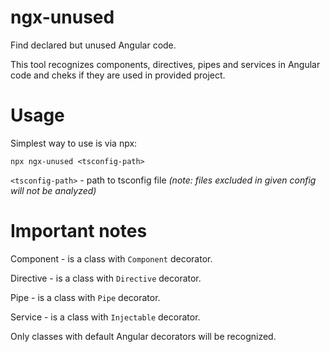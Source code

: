 # ngx-unused
Find declared but unused Angular code.

This tool recognizes components, directives, pipes and services in Angular code and cheks if they are used in provided project.

# Usage
Simplest way to use is via npx:

`npx ngx-unused <tsconfig-path>`

`<tsconfig-path>` - path to tsconfig file _(note: files excluded in given config will not be analyzed)_

# Important notes
Component - is a class with `Component` decorator.

Directive - is a class with `Directive` decorator.

Pipe - is a class with `Pipe` decorator.

Service - is a class with `Injectable` decorator.

Only classes with default Angular decorators will be recognized.
